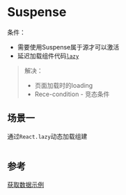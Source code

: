 # Suspense

条件：

- 需要使用Suspense属于源才可以激活
- 延迟加载组件代码[`lazy`](https://react.dev/reference/react/lazy)

> 解决：
>
> - 页面加载时的loading
> - Rece-condition - 竞态条件

## 场景一

通过`React.lazy`动态加载组建

```tsx
```

## 参考

[获取数据示例](https://codesandbox.io/s/infallible-feather-xjtbu)
